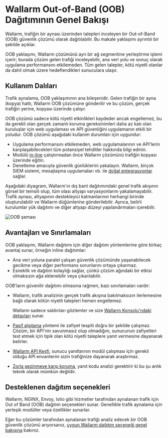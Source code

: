 # Wallarm Out-of-Band (OOB) Dağıtımının Genel Bakışı

Wallarm, trafiğin bir aynası üzerinden talepleri inceleyen bir Out-of-Band (OOB) güvenlik çözümü olarak dağıtılabilir. Bu makale yaklaşımı ayrıntılı bir şekilde açıklar.

OOB yaklaşımı, Wallarm çözümünü ayrı bir ağ segmentine yerleştirme işlemi içerir; burada çözüm gelen trafiği inceleyebilir, ana veri yolu ve sonuç olarak uygulama performansını etkilemeden. Tüm gelen talepler, kötü niyetli olanlar da dahil olmak üzere hedeflendikleri sunuculara ulaşır.

## Kullanım Dalıları

Trafik aynalama, OOB yaklaşımının ana bileşenidir. Gelen trafiğin bir ayna (kopya) hattı, Wallarm OOB çözümüne gönderilir ve bu çözüm, gerçek trafiğin yerine, kopyası üzerinde çalışır.

OOB çözümü sadece kötü niyetli etkinlikleri kaydeder ancak engellemez, bu da gerekli olan gerçek zamanlı koruma gereksinimleri daha az katı olan kuruluşlar için web uygulaması ve API güvenliğini uygulamanın etkili bir yoludur. OOB çözümü aşağıdaki kullanım durumları için uygundur:

* Uygulama performansını etkilemeden, web uygulamalarının ve API'lerin karşılaşabilecekleri tüm potansiyel tehditler hakkında bilgi edinin.
* Modülü [in-line](../inline/overview.md) çalıştırmadan önce Wallarm çözümünü trafiğin kopyası üzerinde eğitin.
* Denetleme amacıyla güvenlik günlüklerini yakalayın. Wallarm, birçok SIEM sistemi, mesajlaşma uygulamaları vb. ile [doğal entegrasyonlar](../../user-guides/settings/integrations/integrations-intro.md) sağlar.

Aşağıdaki diyagram, Wallarm'ın dış bant dağıtımındaki genel trafik akışının görsel bir temsili olup, tüm olası altyapı varyasyonlarını yakalamayabilir. Trafik aynası, altyapının destekleyici katmanlarının herhangi birinde oluşturulabilir ve Wallarm düğümlerine gönderilebilir. Ayrıca, belirli kurulumlar yük dağıtımı ve diğer altyapı düzeyi yapılandırmaları içerebilir.

![OOB şeması](../../images/waf-installation/oob/wallarm-oob-deployment-scheme.png)

## Avantajları ve Sınırlamaları

OOB yaklaşımı, Wallarm dağıtımı için diğer dağıtım yöntemlerine göre birkaç avantaj sunar, örneğin inline dağıtımlar:

* Ana veri yoluna paralel çalışan güvenlik çözümünde yaşanabilecek gecikme veya diğer performans sorunlarını ortaya çıkarmaz.
* Esneklik ve dağıtım kolaylığı sağlar, çünkü çözüm ağındaki bir etkisi olmaksızın ağa eklenebilir veya çıkarılabilir.

OOB'ların güvenilir dağıtımı olmasına rağmen, bazı sınırlamaları vardır:

* Wallarm, trafik analizinin gerçek trafik akışına bakılmaksızın ilerlemesine bağlı olarak kötün niyetli talepleri hemen engellemez.

    Wallarm sadece saldırıları gözlemler ve size [Wallarm Konsolu'ndaki detayları](../../user-guides/events/analyze-attack.md) sunar.
* [Pasif algılama](../../about-wallarm/detecting-vulnerabilities.md#passive-detection) yöntemi ile zafiyet tespiti doğru bir şekilde çalışmaz. Çözüm, bir API'nin savunmasız olup olmadığını, sunucunun zafiyetleri test etmek için tipik olan kötü niyetli taleplere yanıt vermesine dayanarak belirler.
* [Wallarm API Keşfi](../../about-wallarm/api-discovery.md), sunucu yanıtlarının modül çalışması için gerekli olduğu API envanterini sizin trafiğinize dayanarak araştırmaz.
* [Zorla gezinmeye karşı koruma](../../admin-en/configuration-guides/protecting-against-bruteforce.md), yanıt kodu analizi gerektirir ki bu şu anlık teknik olarak mümkün değildir.

## Desteklenen dağıtım seçenekleri

Wallarm, NGINX, Envoy, Istio gibi hizmetler tarafından aynalanan trafik için Out of Band (OOB) dağıtım seçenekleri sunar. Genellikle trafik aynalama için yerleşik modüller veya özellikler sunarlar.

Eğer bu çözümler tarafından aynalanan trafiği analiz edecek bir OOB güvenlik çözümü arıyorsanız, [uygun Wallarm dağıtım seçeneği genel bakışına](web-server-mirroring/overview.md) bakınız.